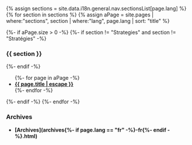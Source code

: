 {% assign sections = site.data.i18n.general.nav.sectionsList[page.lang] %}
{% for section in sections %}
{% assign aPage = site.pages | where:"sections", section | where:"lang", page.lang | sort: "title" %}

{%- if aPage.size > 0 -%}
{%- if section != "Strategies" and section != "Stratégies" -%}<h3>{{ section }}</h3>{%- endif -%}

<ul>
  {%- for page in aPage -%}
    <li>
      <strong>
        <a href="{{ page.url | relative_url }}">
          {{ page.title | escape }}
        </a>
      </strong>
    </li>
  {%- endfor -%}
</ul>

{%- endif -%}
{%- endfor -%}

### Archives

- **[Archives](archives{%- if page.lang == "fr" -%}-fr{%- endif -%}.html)**

